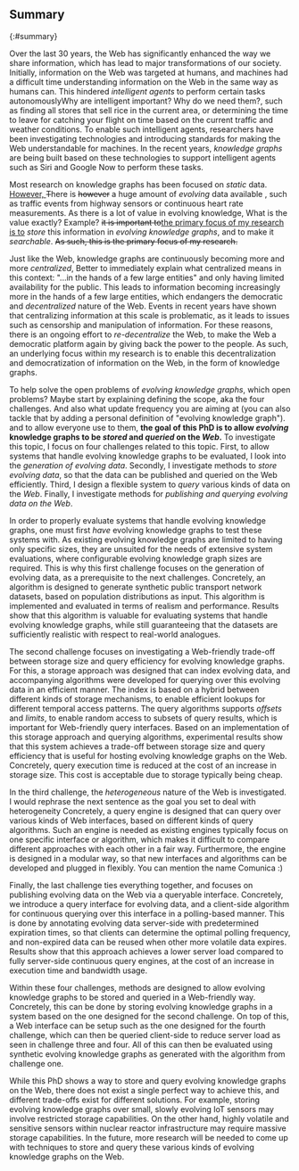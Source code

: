 ## Summary
{:#summary}

Over the last 30 years, the Web has significantly enhanced the way we share information,
which has lead to major transformations of our society.
Initially, information on the Web was targeted at humans,
and machines had a difficult time understanding information on the Web
in the same way as humans can.
This hindered *intelligent agents* to perform certain tasks autonomously<span class="comment" data-author="mvs">Why are intelligent important? Why do we need them?</span>,
such as finding all stores that sell rice in the current area,
or determining the time to leave for catching your flight on time based on the current traffic and weather conditions.
To enable such intelligent agents, researchers have been investigating technologies and introducing standards
for making the Web understandable for machines.
In the recent years, <span class="rephrase" data-author="mvs">*knowledge graphs* are being built based on these technologies
to support intelligent agents such as Siri and Google Now to perform these tasks</span>.

Most research on knowledge graphs has been focused on *static* data.
<ins class="comment" data-author="mvs">However, </ins><del>T</del>here is <del class="comment" data-author="mvs">however</del> a huge amount of *evolving* data available <ins></ins>,
such as traffic events from highway sensors or continuous heart rate measurements.
As there is a lot of value in evolving knowledge,
<span class="comment" data-author="mvs">What is the value exactly? Example?</span>
<del class="comment" data-author="mvs">it is important to</del><ins class="comment" data-author="mvs">the primary focus of my research is to</ins> *store* this information in *evolving knowledge graphs*,
and to make it *searchable*.
<del class="comment" data-author="mvs">As such, this is the primary focus of my research.</del>

Just like the Web, knowledge graphs are continuously becoming more and more *centralized*,
<span class="comment" data-author="mvs">Better to immediately explain what centralized means in this context: "...in the hands of a few large entities"</span>
and only having limited availability for the public.
This leads to information becoming increasingly more in the hands of a few large entities,
which endangers the democratic and *decentralized* nature of the Web.
Events in recent years have shown that centralizing information at this scale is problematic,
as it leads to issues such as censorship and manipulation of information.
For these reasons, there is an ongoing effort to *re-decentralize* the Web,
to make the Web a democratic platform again by giving back the power to the people.
As such, an underlying focus within my research is to enable this decentralization and democratization
of information on the Web,
in the form of knowledge graphs.

To help solve the open problems of *evolving knowledge graphs*,
<span class="comment" data-author="mvs">which open problems? Maybe start by explaining defining the scope, aka the four challenges. And also what update frequency you are aiming at (you can also tackle that by adding a personal definition of "evolving knowledge graph").</span>
and to allow everyone use to them,
**the goal of this PhD is to allow *evolving* knowledge graphs to be *stored* and *queried* on the *Web*.**
To investigate this topic, I focus on four challenges related to this topic.
First, to allow systems that handle evolving knowledge graphs to be evaluated,
I look into the *generation of evolving data*.
Secondly, I investigate methods to *store evolving data*,
so that the data can be published and queried on the Web efficiently.
Third, I design a flexible system to *query* various kinds of data on the *Web*.
Finally, I investigate methods for *publishing and querying evolving data on the Web*.

In order to properly evaluate systems that handle evolving knowledge graphs,
one must first *have* evolving knowledge graphs to test these systems with.
As existing evolving knowledge graphs are limited to having only specific sizes,
they are unsuited for the needs of extensive system evaluations,
where configurable evolving knowledge graph sizes are required.
This is why this first challenge focuses on the generation of evolving data, as a prerequisite to the next challenges.
Concretely, an algorithm is designed to generate synthetic public transport network datasets,
based on population distributions as input.
This algorithm is implemented and evaluated in terms of realism and performance.
Results show that this algorithm is valuable for evaluating systems that handle evolving knowledge graphs,
while still guaranteeing that the datasets are sufficiently realistic with respect to real-world analogues.

The second challenge focuses on investigating a Web-friendly trade-off between storage size and query efficiency
for evolving knowledge graphs.
For this, a storage approach was designed that can index evolving data,
and accompanying algorithms were developed for querying over this evolving data in an efficient manner.
The index is based on a hybrid between different kinds of storage mechanisms,
to enable efficient lookups for different temporal access patterns.
The query algorithms supports *offsets* and *limits*,
to enable random access to subsets of query results,
which is important for Web-friendly query interfaces.
Based on an implementation of this storage approach and querying algorithms,
experimental results show that this system achieves a trade-off between storage size and query efficiency
that is useful for hosting evolving knowledge graphs on the Web.
Concretely, query execution time is reduced at the cost of an increase in storage size.
This cost is acceptable due to storage typically being cheap.

In the third challenge, the *heterogeneous* nature of the Web is investigated.
<span class="comment" data-author="mvs">I would rephrase the next sentence as the goal you set to deal with heterogeneity</span>
Concretely, a query engine is designed that can query over various kinds of Web interfaces,
based on different kinds of query algorithms.
<span class="rephrase" data-author="mvs">Such an engine is needed as existing engines typically focus on one specific interface or algorithm,
which makes it difficult to compare different approaches with each other in a fair way.</span>
Furthermore, the engine is designed in a modular way,
so that new interfaces and algorithms can be developed and plugged in flexibly.
<span class="comment" data-author="mvs">You can mention the name Comunica :)</span>

Finally, the last challenge ties everything together,
and focuses on publishing evolving data on the Web via a queryable interface.
Concretely, we introduce a query interface for evolving data,
and a client-side algorithm for continuous querying over this interface in a polling-based manner.
This is done by annotating evolving data server-side with predetermined expiration times,
so that clients can determine the optimal polling frequency,
and non-expired data can be reused when other more volatile data expires.
Results show that this approach achieves a lower server load compared to fully server-side continuous query engines,
at the cost of an increase in execution time and bandwidth usage.

<span class="rephrase" data-author="mvs">Within these four challenges,
methods are designed to allow evolving knowledge graphs to be stored and queried
in a Web-friendly way.
Concretely, this can be done by storing evolving knowledge graphs in a system
based on the one designed for the second challenge.
On top of this, a Web interface can be setup such as the one designed for the fourth challenge,
which can then be queried client-side to reduce server load as seen in challenge three and four.
All of this can then be evaluated using synthetic evolving knowledge graphs
as generated with the algorithm from challenge one.</span>

While this PhD shows a way to store and query evolving knowledge graphs on the Web,
there does not exist a single perfect way to achieve this,
and different trade-offs exist for different solutions.
For example, storing evolving knowledge graphs over small, slowly evolving IoT sensors
may involve restricted storage capabilities.
On the other hand, highly volatile and sensitive sensors within nuclear reactor infrastructure
may require massive storage capabilities.
In the future, more research will be needed to come up with techniques to store and query
these various kinds of evolving knowledge graphs on the Web.
